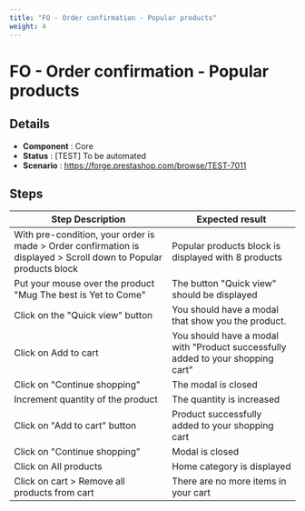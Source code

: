 ```yaml
---
title: "FO - Order confirmation - Popular products"
weight: 4
---
```


# FO - Order confirmation - Popular products
## Details
* **Component** : Core
* **Status** : [TEST] To be automated
* **Scenario** : https://forge.prestashop.com/browse/TEST-7011

## Steps
| Step Description | Expected result |
| ----- | ----- |
| With pre-condition, your order is made > Order confirmation is displayed > Scroll down to Popular products block | Popular products block is displayed with 8 products |
| Put your mouse over the product "Mug The best is Yet to Come" | The button "Quick view" should be displayed |
| Click on the "Quick view" button | You should have a modal that show you the product. |
| Click on Add to cart | You should have a modal with "Product successfully added to your shopping cart" |
| Click on "Continue shopping" | The modal is closed |
| Increment quantity of the product | The quantity is increased |
| Click on "Add to cart" button | Product successfully added to your shopping cart |
| Click on "Continue shopping" | Modal is closed |
| Click on All products | Home category is displayed |
| Click on cart > Remove all products from cart | There are no more items in your cart |
